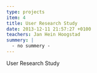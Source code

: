 ```yaml
---
type: projects
item: 4
title: User Research Study
date: 2013-12-11 21:57:27 +0100
teachers: Jan Hein Hoogstad
summery: |
  - no summery - 
---
```

User Research Study